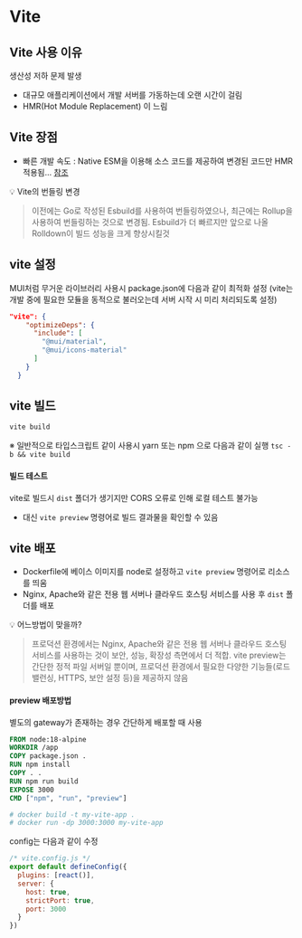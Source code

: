 # Vite

## Vite 사용 이유
생산성 저하 문제 발생
- 대규모 애플리케이션에서 개발 서버를 가동하는데 오랜 시간이 걸림
- HMR(Hot Module Replacement) 이 느림 

## Vite 장점
- 빠른 개발 속도 : Native ESM을 이용해 소스 코드를 제공하여 변경된 코드만 HMR 적용됨... [참조](https://ko.vitejs.dev/guide/why)

💡 Vite의 번들링 변경
> 이전에는 Go로 작성된 Esbuild를 사용하여 번들링하였으나, 최근에는 Rollup을 사용하여 번들링하는 것으로 변경됨. Esbuild가 더 빠르지만 앞으로 나올 Rolldown이 빌드 성능을 크게 향상시킬것

## vite 설정
MUI처럼 무거운 라이브러리 사용시 package.json에 다음과 같이 최적화 설정
(vite는 개발 중에 필요한 모듈을 동적으로 불러오는데 서버 시작 시 미리 처리되도록 설정) 
```json
"vite": {
    "optimizeDeps": {
      "include": [
        "@mui/material",
        "@mui/icons-material"
      ]
    }
  }
```

## vite 빌드
```powershell
vite build
```
※ 일반적으로 타입스크립트 같이 사용시 yarn 또는 npm 으로 다음과 같이 실행 `tsc -b && vite build`

#### 빌드 테스트
vite로 빌드시 `dist` 폴더가 생기지만 CORS 오류로 인해 로컬 테스트 불가능
- 대신 `vite preview` 명령어로 빌드 결과물을 확인할 수 있음


## vite 배포
- Dockerfile에 베이스 이미지를 node로 설정하고 `vite preview` 명령어로 리소스를 띄움
- Nginx, Apache와 같은 전용 웹 서버나 클라우드 호스팅 서비스를 사용 후 `dist` 폴더를 배포

💡 어느방법이 맞을까?
> 프로덕션 환경에서는 Nginx, Apache와 같은 전용 웹 서버나 클라우드 호스팅 서비스를 사용하는 것이 보안, 성능, 확장성 측면에서 더 적합. vite preview는 간단한 정적 파일 서버일 뿐이며, 프로덕션 환경에서 필요한 다양한 기능들(로드 밸런싱, HTTPS, 보안 설정 등)을 제공하지 않음

#### preview 배포방법
별도의 gateway가 존재하는 경우 간단하게 배포할 때 사용
```Dockerfile
FROM node:18-alpine
WORKDIR /app
COPY package.json .
RUN npm install
COPY . .
RUN npm run build
EXPOSE 3000
CMD ["npm", "run", "preview"]

# docker build -t my-vite-app .
# docker run -dp 3000:3000 my-vite-app
```

config는 다음과 같이 수정
```js
/* vite.config.js */
export default defineConfig({
  plugins: [react()],
  server: {
    host: true,
    strictPort: true,
    port: 3000
  }
})
```